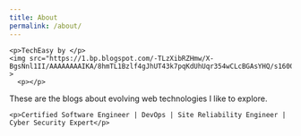 ```yaml
---
title: About
permalink: /about/
---
```


    <p>TechEasy by </p>
    <img src="https://1.bp.blogspot.com/-TLzXibRZHmw/X-BgsNnl1II/AAAAAAAAIKA/8hmTL1Bzlf4gJhUT43k7pqKdUhUqr354wCLcBGAsYHQ/s16000/logo1.png" >  
	  <p></p>


<p>These are the blogs about evolving web technologies I like to explore.</p>


    <p>Certified Software Engineer | DevOps | Site Reliability Engineer | Cyber Security Expert</p>
